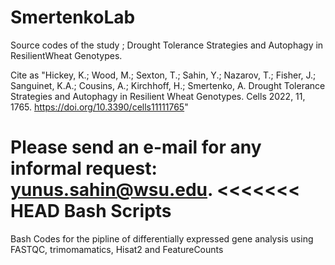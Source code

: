 # SmertenkoLab
Source codes of the study ; Drought Tolerance Strategies and Autophagy in ResilientWheat Genotypes.

Cite as "Hickey, K.; Wood, M.; Sexton, T.; Sahin, Y.; Nazarov, T.; Fisher, J.; Sanguinet, K.A.; Cousins, A.; Kirchhoff, H.; Smertenko, A. Drought Tolerance Strategies and Autophagy in Resilient Wheat Genotypes. Cells 2022, 11, 1765. https://doi.org/10.3390/cells11111765"

Please send an e-mail for any informal request: yunus.sahin@wsu.edu.
<<<<<<< HEAD
Bash Scripts
=======
Bash Codes for the pipline of differentially expressed gene analysis using FASTQC, trimomamatics, Hisat2 and FeatureCounts